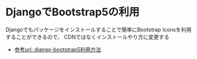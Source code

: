 # DjangoでBootstrap5の利用

Djangoでもパッケージをインストールすることで簡単にBootstrap Iconsを利用することができるので、
CDNではなくインストールやり方に変更する

- [参考url: django-bootstrap5利用方法](https://office54.net/python/django/django-bootstrap5-css)



